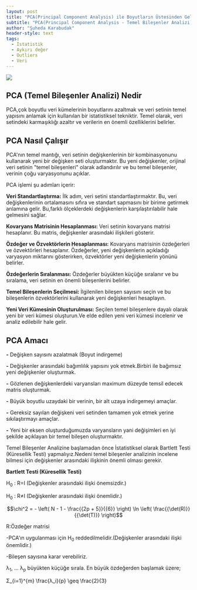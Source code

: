 ```yaml
---
layout: post
title: "PCA(Principal Component Analysis) ile Boyutların Üstesinden Gelmek"
subtitle: "PCA(Principal Component Analysis - Temel Bileşenler Analizi), veri analizi ve boyut azaltma konularında sıkça kullanılan güçlü bir araçtır.Bu yazı da PCA'yı ele alacağım."
author: "Şuheda Karabudak"
header-style: text
tags:
  - İstatistik
  - Aykırı değer
  - Outliers
  - Veri
---
```


![](https://1.bp.blogspot.com/-pgMAHiIWvuw/Tql5HIXNdRI/AAAAAAAABLI/I2zPF5cLRwQ/s1600/clust.gif)


PCA (Temel Bileşenler Analizi) Nedir 
--
PCA,çok boyutlu veri kümelerinin boyutlarını azaltmak ve veri setinin temel yapısını anlamak için kullanılan bir istatistiksel tekniktir. Temel olarak, veri setindeki karmaşıklığı azaltır ve verilerin en önemli özelliklerini belirler.

PCA Nasıl Çalışır 
--
PCA'nın temel mantığı, veri setinin değişkenlerinin bir kombinasyonunu kullanarak yeni bir değişken seti oluşturmaktır. Bu yeni değişkenler, orijinal veri setinin "temel bileşenleri" olarak adlandırılır ve bu temel bileşenler, verinin çoğu varyasyonunu açıklar.

PCA işlemi şu adımları içerir:

**Veri Standartlaştırma:** İlk adım, veri setini standartlaştırmaktır. Bu, veri değişkenlerinin ortalamasını sıfıra ve standart sapmasını bir birime getirmek anlamına gelir. Bu,farklı ölçeklerdeki değişkenlerin karşılaştırılabilir hale gelmesini sağlar.

**Kovaryans Matrisinin Hesaplanması:** Veri setinin kovaryans matrisi hesaplanır. Bu matris, değişkenler arasındaki ilişkileri gösterir.

**Özdeğer ve Özvektörlerin Hesaplanması:** Kovaryans matrisinin özdeğerleri ve özvektörleri hesaplanır. Özdeğerler, yeni değişkenlerin açıkladığı varyasyon miktarını gösterirken, özvektörler yeni değişkenlerin yönünü belirler.

**Özdeğerlerin Sıralanması:** Özdeğerler büyükten küçüğe sıralanır ve bu sıralama, veri setinin en önemli bileşenlerini belirler.

**Temel Bileşenlerin Seçilmesi:** İlgilenilen bileşen sayısını seçin ve bu bileşenlerin özvektörlerini kullanarak yeni değişkenleri hesaplayın.

**Yeni Veri Kümesinin Oluşturulması:** Seçilen temel bileşenlere dayalı olarak yeni bir veri kümesi oluşturun.Ve elde edilen yeni veri kümesi incelenir ve analiz edilebilir hale gelir.


PCA Amacı 
--
**-** Değişken sayısını azalatmak (Boyut indirgeme)

**-** Değişkenler arasındaki bağımlılık yapısını yok etmek.Birbiri ile bağımsız yeni değişkenler oluşturmak.

**-** Gözlenen değişkenlerdeki varyansları maximum düzeyde temsil edecek matris oluşturmak.

**-** Büyük boyutlu uzaydaki bir verinin, bir alt uzaya indirgemeyi amaçlar.

**-** Gereksiz sayılan değişkeni veri setinden tamamen yok etmek yerine sıkılaştırmayı amaçlar.

**-** Yeni bir eksen oluşturduğumuzda varyansların yani değişimleri en iyi şekilde açıklayan bir temel bileşen oluşturmaktır.


Temel Bileşenler Analizine başlamadan önce İstatistiksel olarak Bartlett Testi (Küresellik Testi) yapmalıyız.Nedeni temel bileşenler analizinin incelene bilmesi için değişkenler arasındaki ilişkinin önemli olması gerekir. 


**Bartlett Testi (Küresellik Testi)**

H<sub>0</sub> : R=I (Değişkenler arasındaki ilişki önemsizdir.)

H<sub>0</sub> : R≠I (Değişkenler arasındaki ilişki önemlidir.) 

<span>$$\chi^2 = - \left( N - 1 - \frac{{2p + 5}}{{6}} \right) \ln \left( \frac{{\det(R)}}{{\det(T)}} \right)$$</span> 

R:Özdeğer matrisi

-PCA'ın uygulanması için H<sub>0</sub> reddedilmelidir.(Değişkenler arasındaki ilişki önemlidir.)

-Bileşen sayısına karar verebiliriz.


λ<sub>1</sub>, ... λ<sub>p</sub>  büyükten küçüğe sırala. En büyük özdeğerden başlamak üzere;

Σ_{i=1}^{m} \frac{λ_i}{p} \geq \frac{2}{3} 







